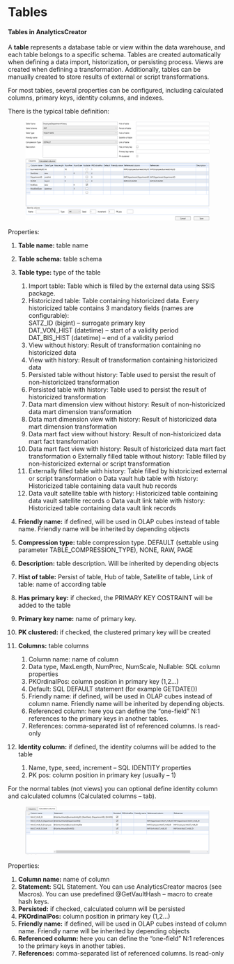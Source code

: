 # Tables

#### **Tables in AnalyticsCreator**

A **table** represents a database table or view within the data warehouse, and each table belongs to a specific schema. Tables are created automatically when defining a data import, historization, or persisting process. Views are created when defining a transformation. Additionally, tables can be manually created to store results of external or script transformations.

For most tables, several properties can be configured, including calculated columns, primary keys, identity columns, and indexes.

There is the typical table definition:

<figure><img src="../../.gitbook/assets/image (8).png" alt=""><figcaption></figcaption></figure>

Properties:&#x20;

1. **Table name:** table name&#x20;
2. **Table schema:** table schema&#x20;
3.  **Table type:** type of the table&#x20;

    1. Import table: Table which is filled by the external data using SSIS package.
    2. Historicized table: Table containing historicized data. Every historicized table contains 3 mandatory fields (names are configurable): \
       SATZ\_ID (bigint) – surrogate primary key \
       DAT\_VON\_HIST (datetime) – start of a validity period \
       DAT\_BIS\_HIST (datetime) – end of a validity period
    3. View without history: Result of transformation containing no historicized data&#x20;
    4. View with history: Result of transformation containing historicized data&#x20;
    5. Persisted table without history: Table used to persist the result of non-historicized transformation&#x20;
    6. Persisted table with history: Table used to persist the result of historicized transformation&#x20;
    7. Data mart dimension view without history: Result of non-historicized data mart dimension transformation&#x20;
    8. Data mart dimension view with history: Result of historicized data mart dimension transformation&#x20;
    9. Data mart fact view without history: Result of non-historicized data mart fact transformation&#x20;
    10. Data mart fact view with history: Result of historicized data mart fact transformation o Externally filled table without history: Table filled by non-historicized external or script transformation&#x20;
    11. Externally filled table with history: Table filled by historicized external or script transformation o Data vault hub table with history: Historicized table containing data vault hub records&#x20;
    12. Data vault satellite table with history: Historicized table containing data vault satellite records o Data vault link table with history: Historicized table containing data vault link records&#x20;


4. **Friendly name:** if defined, will be used in OLAP cubes instead of table name. Friendly name will be inherited by depending objects
5. **Compression type:** table compression type. DEFAULT (settable using parameter TABLE\_COMPRESSION\_TYPE), NONE, RAW, PAGE&#x20;
6. **Description:** table description. Will be inherited by depending objects&#x20;
7. **Hist of table:** Persist of table, Hub of table, Satellite of table, Link of table: name of according table&#x20;
8. **Has primary key:** if checked, the PRIMARY KEY COSTRAINT will be added to the table&#x20;
9. **Primary key name:** name of primary key.
10. **PK clustered:** if checked, the clustered primary key will be created&#x20;
11. **Columns:** table columns&#x20;

    1. Column name: name of column
    2. Data type, MaxLength, NumPrec, NumScale, Nullable: SQL column properties
    3. PKOrdinalPos: column position in primary key (1,2…)
    4. Default: SQL DEFAULT statement (for example GETDATE())&#x20;
    5. Friendly name: if defined, will be used in OLAP cubes instead of column name. Friendly name will be inherited by depending objects.
    6. Referenced column: here you can define the “one-field” N:1 references to the primary keys in another tables.&#x20;
    7. References: comma-separated list of referenced columns. Is read-only&#x20;


12. **Identity column:** if defined, the identity columns will be added to the table&#x20;
    1. Name, type, seed, increment – SQL IDENTITY properties&#x20;
    2. PK pos: column position in primary key (usually – 1)&#x20;

For the normal tables (not views) you can optional define identity column and calculated columns (Calculated columns – tab).

<figure><img src="../../.gitbook/assets/image (9).png" alt=""><figcaption></figcaption></figure>

Properties:

1. **Column name:** name of column
2. **Statement:** SQL Statement. You can use AnalyticsCreator macros (see Macros). You can use predefined @GetVaultHash – macro to create hash keys.
3. **Persisted:** if checked, calculated column will be persisted
4. **PKOrdinalPos:** column position in primary key (1,2…)
5. **Friendly name:** if defined, will be used in OLAP cubes instead of column name. Friendly name will be inherited by depending objects
6. **Referenced column:** here you can define the “one-field” N:1 references to the primary keys in another tables.
7. **References:** comma-separated list of referenced columns. Is read-only

